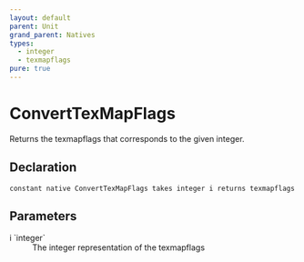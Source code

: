 ```yaml
---
layout: default
parent: Unit
grand_parent: Natives
types:
  - integer
  - texmapflags
pure: true
---
```


# ConvertTexMapFlags
Returns the texmapflags that corresponds to the given integer.

## Declaration

```
constant native ConvertTexMapFlags takes integer i returns texmapflags
```

## Parameters
<dl>
  <dt>i `integer`</dt>
  <dd>The integer representation of the texmapflags</dd>
</dl>